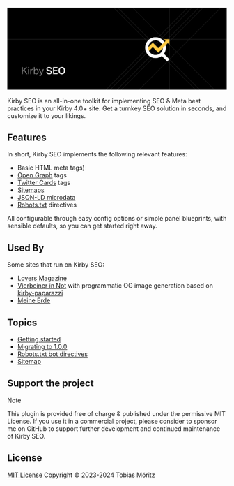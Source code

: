 ![Kirby SEO Banner](../.github/banner.png)

Kirby SEO is an all-in-one toolkit for implementing SEO & Meta best practices in your Kirby 4.0+ site. Get a turnkey SEO solution in seconds, and customize it to your likings.

## Features

In short, Kirby SEO implements the following relevant features:

- Basic HTML meta tags)
- [Open Graph](https://ogp.me/) tags
- [Twitter Cards](https://developer.twitter.com/en/docs/twitter-for-websites/cards/guides/getting-started) tags
- [Sitemaps](https://www.sitemaps.org/protocol.html)
- [JSON-LD microdata](https://developers.google.com/search/docs/appearance/structured-data/intro-structured-data?hl=en#structured-data-format)
- [Robots.txt](https://www.robotstxt.org/robotstxt.html) directives

All configurable through easy config options or simple panel blueprints, with sensible defaults, so you can get started right away.

## Used By

Some sites that run on Kirby SEO:

- [Lovers Magazine](https://loversmagazine.com/)
- [Vierbeiner in Not](https://vierbeinerinnot.de/) with programmatic OG image generation based on [kirby-paparazzi](https://github.com/tobimori/kirby-paparazzi)
- [Meine Erde](https://www.meine-erde.de/)

## Topics

- [Getting started](./getting-started.md)
- [Migrating to 1.0.0](./migrating.md)
- [Robots.txt bot directives](./robots.md)
- [Sitemap](./sitemap.md)

## Support the project

> [!NOTE]
> This plugin is provided free of charge & published under the permissive MIT License. If you use it in a commercial project, please consider to sponsor me on GitHub to support further development and continued maintenance of Kirby SEO.

## License

[MIT License](./../LICENSE)
Copyright © 2023-2024 Tobias Möritz

